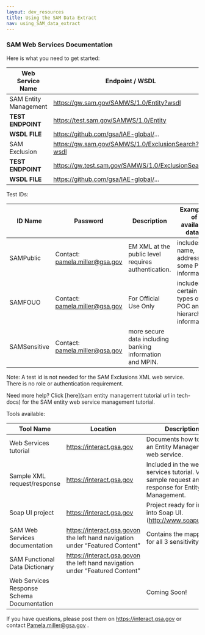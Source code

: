 ```yaml
---
layout: dev_resources
title: Using the SAM Data Extract
nav: using_SAM_data_extract
---
```

### SAM Web Services Documentation


Here is what you need to get started:

| Web Service Name | Endpoint / WSDL |
|---|---|
| SAM Entity Management | https://gw.sam.gov/SAMWS/1.0/Entity?wsdl |
| __TEST ENDPOINT__ | https://test.sam.gov/SAMWS/1.0/Entity |
| __WSDL FILE__ | https://github.com/gsa/IAE-global/... |
| SAM Exclusion | https://gw.sam.gov/SAMWS/1.0/ExclusionSearch?wsdl |
| __TEST ENDPOINT__ | https://gw.test.sam.gov/SAMWS/1.0/ExclusionSearch |
| __WSDL FILE__ | https://github.com/gsa/IAE-global/... |

Test IDs:

| ID Name | Password | Description | Examples of available data*| 
|---|---|---|---|
| SAMPublic | Contact: pamela.miller@gsa.gov | EM XML at the public level requires authentication. | includes: name, address, some POC information |
| SAMFOUO | Contact: pamela.miller@gsa.gov | For Official Use Only | includes certain types of POC and hierarchy information. |
| SAMSensitive | Contact: pamela.miller@gsa.gov | more secure data including banking information and MPIN. |

Note: A test id is not needed for the SAM Exclusions XML web service. There is no role or authentication requirement.
 
Need more help? Click [here](sam entity management tutorial url in tech-docs) for the SAM entity web service management tutorial.

Tools available:

| Tool Name | Location | Description |
|---|---|---|
| Web Services tutorial | https://interact.gsa.gov | Documents how to build an Entity Management web service. |
| Sample XML request/response | https://interact.gsa.gov | Included in the web services tutorial. Various sample request and response for Entity Management. |
| Soap UI project | https://interact.gsa.gov | Project ready for import into Soap UI. (http://www.soapui.org/) |
| SAM Web Services documentation | https://interact.gsa.govon the left hand navigation under “Featured Content” | Contains the mappings for all 3 sensitivity levels |
| SAM Functional Data Dictionary | https://interact.gsa.govon the left hand navigation under “Featured Content” |  |
| Web Services Response Schema Documentation |  | Coming Soon! |

If you have questions, please post them on https://interact.gsa.gov or contact Pamela.miller@gsa.gov .



